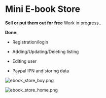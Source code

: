# Mini E-book Store #
**Sell or put them out for free**
Work in progress..

**Done:**

* Registration/login

* Adding/Updating/Deleting listing

* Editing user

* Paypal IPN and storing data

![ebook_store_buy.png](https://bitbucket.org/repo/68ARMM/images/4152002795-ebook_store_buy.png)

![ebook_store_home.png](https://bitbucket.org/repo/68ARMM/images/2999918238-ebook_store_home.png)
